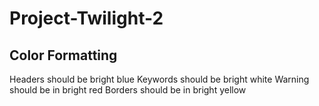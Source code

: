 # Project-Twilight-2

## Color Formatting
Headers should be bright blue
Keywords should be bright white
Warning should be in bright red
Borders should be in bright yellow